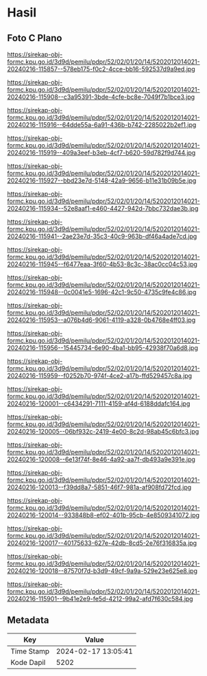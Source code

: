 # Hasil

## Foto C Plano

https://sirekap-obj-formc.kpu.go.id/3d9d/pemilu/pdpr/52/02/01/20/14/5202012014021-20240216-115857--578eb175-f0c2-4cce-bb16-592537d9a9ed.jpg

https://sirekap-obj-formc.kpu.go.id/3d9d/pemilu/pdpr/52/02/01/20/14/5202012014021-20240216-115908--c3a95391-3bde-4cfe-bc8e-7049f7b1bce3.jpg

https://sirekap-obj-formc.kpu.go.id/3d9d/pemilu/pdpr/52/02/01/20/14/5202012014021-20240216-115916--64dde55a-6a91-436b-b742-2285022b2ef1.jpg

https://sirekap-obj-formc.kpu.go.id/3d9d/pemilu/pdpr/52/02/01/20/14/5202012014021-20240216-115919--409a3eef-b3eb-4cf7-b620-59d782f9d744.jpg

https://sirekap-obj-formc.kpu.go.id/3d9d/pemilu/pdpr/52/02/01/20/14/5202012014021-20240216-115927--bbd23e7d-5148-42a9-9656-b11e31b09b5e.jpg

https://sirekap-obj-formc.kpu.go.id/3d9d/pemilu/pdpr/52/02/01/20/14/5202012014021-20240216-115934--52e8aaf1-e460-4427-942d-7bbc732dae3b.jpg

https://sirekap-obj-formc.kpu.go.id/3d9d/pemilu/pdpr/52/02/01/20/14/5202012014021-20240216-115941--2ae23e7d-35c3-40c9-963b-df46a4ade7cd.jpg

https://sirekap-obj-formc.kpu.go.id/3d9d/pemilu/pdpr/52/02/01/20/14/5202012014021-20240216-115945--f6477eaa-3f60-4b53-8c3c-38ac0cc04c53.jpg

https://sirekap-obj-formc.kpu.go.id/3d9d/pemilu/pdpr/52/02/01/20/14/5202012014021-20240216-115948--0c0041e5-1696-42c1-9c50-4735c9fe4c86.jpg

https://sirekap-obj-formc.kpu.go.id/3d9d/pemilu/pdpr/52/02/01/20/14/5202012014021-20240216-115953--a076b4d6-9061-4119-a328-0b4768e4ff03.jpg

https://sirekap-obj-formc.kpu.go.id/3d9d/pemilu/pdpr/52/02/01/20/14/5202012014021-20240216-115956--15445734-6e90-4ba1-bb95-42938f70a6d8.jpg

https://sirekap-obj-formc.kpu.go.id/3d9d/pemilu/pdpr/52/02/01/20/14/5202012014021-20240216-115959--f0252b70-974f-4ce2-a17b-ffd529457c8a.jpg

https://sirekap-obj-formc.kpu.go.id/3d9d/pemilu/pdpr/52/02/01/20/14/5202012014021-20240216-120001--c6434291-7111-4159-af4d-6188ddafc164.jpg

https://sirekap-obj-formc.kpu.go.id/3d9d/pemilu/pdpr/52/02/01/20/14/5202012014021-20240216-120005--06bf932c-2419-4e00-8c2d-98ab45c6bfc3.jpg

https://sirekap-obj-formc.kpu.go.id/3d9d/pemilu/pdpr/52/02/01/20/14/5202012014021-20240216-120008--6e13f74f-8e46-4a92-aa7f-db493a9e391e.jpg

https://sirekap-obj-formc.kpu.go.id/3d9d/pemilu/pdpr/52/02/01/20/14/5202012014021-20240216-120013--f39dd8a7-5851-46f7-981a-af908fd72fcd.jpg

https://sirekap-obj-formc.kpu.go.id/3d9d/pemilu/pdpr/52/02/01/20/14/5202012014021-20240216-120014--933848b8-ef02-401b-95cb-4e8509341072.jpg

https://sirekap-obj-formc.kpu.go.id/3d9d/pemilu/pdpr/52/02/01/20/14/5202012014021-20240216-120017--40175633-627e-42db-8cd5-2e76f316835a.jpg

https://sirekap-obj-formc.kpu.go.id/3d9d/pemilu/pdpr/52/02/01/20/14/5202012014021-20240216-120018--87570f7d-b3d9-49cf-9a9a-529e23e625e8.jpg

https://sirekap-obj-formc.kpu.go.id/3d9d/pemilu/pdpr/52/02/01/20/14/5202012014021-20240216-115901--9b41e2e9-fe5d-4212-99a2-afd7f630c584.jpg


## Metadata

| Key        | Value               |
| ---------- | ------------------- |
| Time Stamp | 2024-02-17 13:05:41 |
| Kode Dapil | 5202                |



